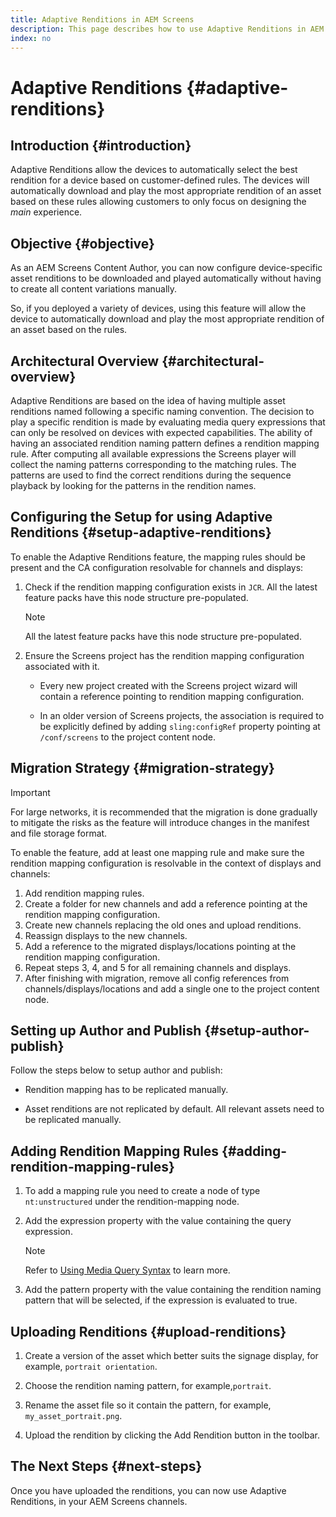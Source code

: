 ```yaml
---
title: Adaptive Renditions in AEM Screens
description: This page describes how to use Adaptive Renditions in AEM Screens.
index: no
---
```

# Adaptive Renditions {#adaptive-renditions}

## Introduction {#introduction}

Adaptive Renditions allow the devices to automatically select the best rendition for a device based on customer-defined rules. The devices will automatically download and play the most appropriate rendition of an asset based on these rules allowing customers to only focus on designing the *main* experience.

## Objective {#objective}

As an AEM Screens Content Author, you can now configure device-specific asset renditions to be downloaded and played automatically without having to create all content variations manually.

So, if you deployed a variety of devices, using this feature will allow the device to automatically download and play the most appropriate rendition of an asset based on the rules.

## Architectural Overview {#architectural-overview}

Adaptive Renditions are based on the idea of having multiple asset renditions named following a specific naming convention. The decision to play a specific rendition is made by evaluating media query expressions that can only be resolved on devices with expected capabilities. The ability of having an associated rendition naming pattern defines a rendition mapping rule. After computing all available expressions the Screens player will collect the naming patterns corresponding to the matching rules. The patterns are used to find the correct renditions during the sequence playback by looking for the patterns in the rendition names.


## Configuring the Setup for using Adaptive Renditions {#setup-adaptive-renditions}

To enable the Adaptive Renditions feature, the mapping rules should be present and the CA configuration resolvable for channels and displays:

1. Check if the rendition mapping configuration exists in `JCR`. All the latest feature packs have this node structure pre-populated.

   >[!NOTE]
   >All the latest feature packs have this node structure pre-populated.


1. Ensure the Screens project has the rendition mapping configuration associated with it.

   * Every new project created with the Screens project wizard will contain a reference pointing to rendition mapping configuration.

   * In an older version of Screens projects, the association is required to be explicitly defined by adding `sling:configRef` property pointing at `/conf/screens` to the project content node.

## Migration Strategy {#migration-strategy}

>[!IMPORTANT]
>For large networks, it is recommended that the migration is done gradually to mitigate the risks as the feature will introduce changes in the manifest and file storage format. 

To enable the feature, add at least one mapping rule and make sure the rendition mapping configuration is resolvable in the context of displays and channels:

1. Add rendition mapping rules.
1. Create a folder for new channels and add a reference pointing at the rendition mapping configuration.
1. Create new channels replacing the old ones and upload renditions.
1. Reassign displays to the new channels.
1. Add a reference to the migrated displays/locations pointing at the rendition mapping configuration.
1. Repeat steps 3, 4, and 5 for all remaining channels and displays.
1. After finishing with migration, remove all config references from channels/displays/locations and add a single one to the project content node.

## Setting up Author and Publish {#setup-author-publish}

Follow the steps below to setup author and publish:

* Rendition mapping has to be replicated manually.

* Asset renditions are not replicated by default. All relevant assets need to be replicated manually.


## Adding Rendition Mapping Rules {#adding-rendition-mapping-rules}

1. To add a mapping rule you need to create a node of type `nt:unstructured` under the rendition-mapping node.

1. Add the expression property with the value containing the query expression.

   >[!NOTE]
   >Refer to [Using Media Query Syntax](https://developer.mozilla.org/en-US/docs/Web/CSS/Media_Queries/Using_media_queries) to learn more.

1. Add the pattern property with the value containing the rendition naming pattern that will be selected, if the expression is evaluated to true.

## Uploading Renditions {#upload-renditions}

1. Create a version of the asset which better suits the signage display, for example, `portrait orientation`.

1. Choose the rendition naming pattern, for example,`portrait`.

1. Rename the asset file so it contain the pattern, for example, `my_asset_portrait.png`.

1. Upload the rendition by clicking the Add Rendition button in the toolbar.


## The Next Steps {#next-steps}

Once you have uploaded the renditions, you can now use Adaptive Renditions, in your AEM Screens channels.
